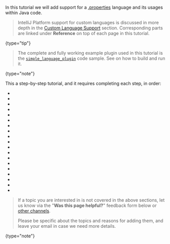 [//]: # (title: Custom Language Support Tutorial)

<!-- Copyright 2000-2022 JetBrains s.r.o. and other contributors. Use of this source code is governed by the Apache 2.0 license that can be found in the LICENSE file. -->

In this tutorial we will add support for a [.properties](https://en.wikipedia.org/wiki/.properties) language and its usages within Java code.

> IntelliJ Platform support for custom languages is discussed in more depth in the [Custom Language Support](custom_language_support.md) section.
> Corresponding parts are linked under **Reference** on top of each page in this tutorial.
>
{type="tip"}


> The complete and fully working example plugin used in this tutorial is the [`simple_language_plugin`](https://github.com/JetBrains/intellij-sdk-code-samples/tree/main/simple_language_plugin) code sample.
> See [](code_samples.md) on how to build and run it.
>
{type="note"}

This a step-by-step tutorial, and it requires completing each step, in order:

* [](prerequisites.md)
* [](language_and_filetype.md)
* [](grammar_and_parser.md)
* [](lexer_and_parser_definition.md)
* [](syntax_highlighter_and_color_settings_page.md)
* [](psi_helper_and_utilities.md)
* [](annotator.md)
* [](line_marker_provider.md)
* [](completion_contributor.md)
* [](reference_contributor.md)
* [](find_usages_provider.md)
* [](folding_builder.md)
* [](go_to_symbol_contributor.md)
* [](structure_view_factory.md)
* [](formatter.md)
* [](code_style_settings.md)
* [](commenter.md)
* [](quick_fix.md)
* [](documentation_provider.md)

> If a topic you are interested in is not covered in the above sections, let us know via the "**Was this page helpful?**" feedback form below or [other channels](getting_help.md#problems-with-the-guide).
>
> Please be specific about the topics and reasons for adding them, and leave your email in case we need more details.
>
{type="note"}
